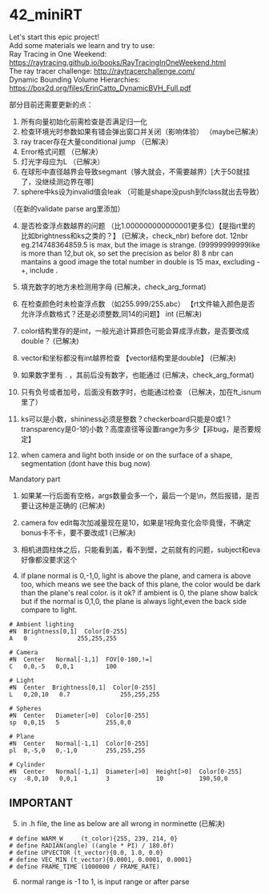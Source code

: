 # 42_miniRT
Let's start this epic project!   
Add some materials we learn and try to use:   
Ray Tracing in One Weekend: https://raytracing.github.io/books/RayTracingInOneWeekend.html   
The ray tracer challenge: http://raytracerchallenge.com/  
Dynamic Bounding Volume Hierarchies: https://box2d.org/files/ErinCatto_DynamicBVH_Full.pdf   

部分目前还需要更新的点：   
1. 所有向量初始化前需检查是否满足归一化 
2. 检查环境光时参数如果有错会弹出窗口并关闭（影响体验）                    （maybe已解决）
3. ray tracer存在大量conditional jump                              （已解决）
5. Error格式问题                                                   （已解决）
8. 灯光字母应为L                                                   （已解决）
9. 在球形中直径越界会导致segmant（够大就会，不需要越界）[大于50就挂了，没继续测边界在哪]
11. sphere中ks设为invalid值会leak （可能是shape没push到fclass就出去导致）


（在新的validate parse arg里添加）

4. 是否检查浮点数越界的问题 （比1.000000000000001更多位）【是指rt里的比如brightness和ks之类的？】  (已解决，check_nbr)
	before dot. 12nbr eg.214748364859.5 is max, but the image is strange. (99999999999like is more than 12,but ok, so set the precision as belor 8)
	8 nbr can mantains a good image
	the total number in double is 15 max, excluding -+, include .
   
7. 填充数字的地方未检测用字母                                        (已解决，check_arg_format)
   
6. 在检查颜色时未检查浮点数 （如255.999/255.abc） 【rt文件输入颜色是否允许浮点数格式？还是必须整数,同14的问题】 int   (已解决)
15. color结构里存的是int，一般光追计算颜色可能会算成浮点数，是否要改成double？ (已解决)

10. vector和坐标都没有int越界检查  【vector结构里是double】  (已解决)
    
12. 如果数字里有 . ，其前后没有数字，也能通过                         (已解决，check_arg_format)
    
14. 只有负号或者加号，后面没有数字时，也能通过检查                    （已解决，加在ft_isnum里了）
    
16. ks可以是小数，shininess必须是整数？checkerboard只能是0或1？transparency是0-1的小数？高度直径等设置range为多少【非bug，是否要规定】

17. when camera and light both inside or on the surface of a shape, segmentation  (dont have this bug now)

Mandatory part
1. 如果某一行后面有空格，args数量会多一个，最后一个是\n，然后报错，是否要让这种是正确的 (已解决)

2. camera fov edit每次加减量现在是10，如果是1视角变化会毕竟慢，不确定bonus卡不卡，要不要改成1 (已解决)

3. 相机进圆柱体之后，只能看到盖，看不到壁，之前就有的问题，subject和eva好像都没要求这个

4. if plane normal is 0,-1,0, light is above the plane, and camera is above too, which means we see the back of this plane, the color would be dark than the plane's real color. is it ok?
if ambient is 0, the plane show balck
but if the normal is 0,1,0, the plane is always light,even the back side compare to light.
```
# Ambient lighting
#N  Brightness[0,1]  Color[0-255]
A   0              255,255,255

# Camera
#N  Center   Normal[-1,1]  FOV[0-180,!=]
C   0,0,-5   0,0,1         100

# Light
#N  Center  Brightness[0,1]  Color[0-255]
L   0,20,10   0.7              255,255,255

# Spheres
#N  Center   Diameter[>0]  Color[0-255]
sp  0,0,15   5             255,0,0

# Plane
#N  Center   Normal[-1,1]  Color[0-255]
pl  0,-5,0   0,-1,0        255,255,255

# Cylinder
#N  Center   Normal[-1,1]  Diameter[>0]  Height[>0]  Color[0-255]
cy  -8,0,10   0,0,1        3             10          190,50,0
```

## IMPORTANT
5. in .h file, the line as below are all wrong in norminette  (已解决)
```
# define WARM_W		(t_color){255, 239, 214, 0}
# define RADIAN(angle) ((angle * PI) / 180.0f)
# define UPVECTOR (t_vector){0.0, 1.0, 0.0}
# define VEC_MIN (t_vector){0.0001, 0.0001, 0.0001}
# define FRAME_TIME (1000000 / FRAME_RATE)
```

6. normal range is -1 to 1, is input range or after parse